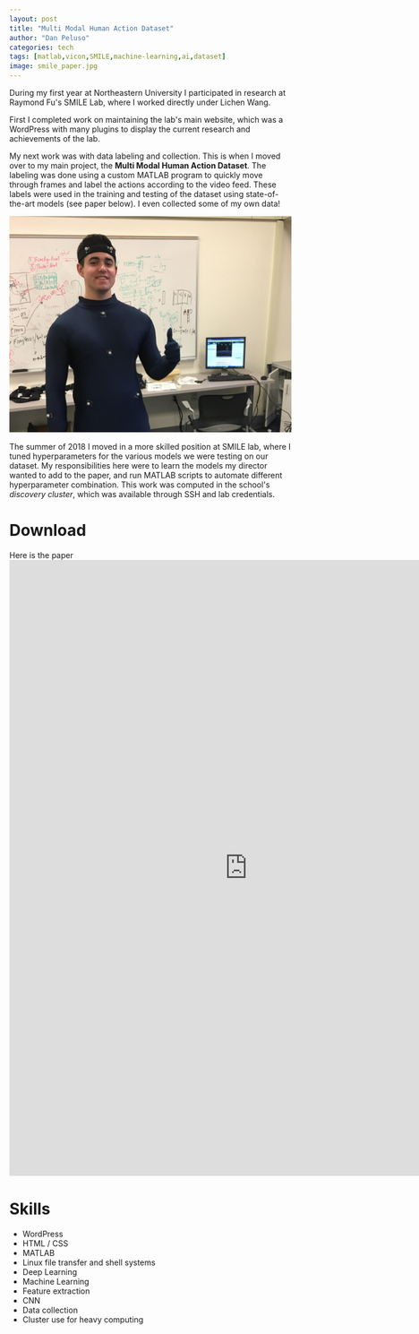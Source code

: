 ```yaml
---
layout: post
title: "Multi Modal Human Action Dataset"
author: "Dan Peluso"
categories: tech
tags: [matlab,vicon,SMILE,machine-learning,ai,dataset]
image: smile_paper.jpg
---
```


During my first year at Northeastern University I participated in research at Raymond Fu's SMILE Lab, where I worked directly under Lichen Wang.

First I completed work on maintaining the lab's main website, which was a WordPress with many plugins to display the current research and achievements of the lab.

My next work was with data labeling and collection. This is when I moved over to my main project, the **Multi Modal Human Action Dataset**. The labeling was done using a custom MATLAB program to quickly move through frames and label the actions according to the video feed. These labels were used in the training and testing of the dataset using state-of-the-art models (see paper below). I even collected some of my own data!


![mocap_suit](\assets\img\mocap.jpg)

The summer of 2018 I moved in a more skilled position at SMILE lab, where I tuned hyperparameters for the various models we were testing on our dataset. My responsibilities here were to learn the models my director wanted to add to the paper, and run MATLAB scripts to automate different hyperparameter combination. This work was computed in the school's *discovery cluster*, which was available through SSH and lab credentials.

# Download

Here is the paper
<embed src="https://pelusodan.github.io/assets/multi_modal.pdf" type="application/pdf" width="850" height="1100"/>


# Skills
- WordPress
- HTML / CSS
- MATLAB
- Linux file transfer and shell systems
- Deep Learning
- Machine Learning
- Feature extraction
- CNN
- Data collection
- Cluster use for heavy computing
